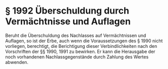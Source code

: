 # § 1992 Überschuldung durch Vermächtnisse und Auflagen
Beruht die Überschuldung des Nachlasses auf Vermächtnissen und Auflagen, so ist der Erbe, auch wenn die Voraussetzungen des § 1990 nicht vorliegen, berechtigt, die Berichtigung dieser Verbindlichkeiten nach den Vorschriften der §§ 1990, 1991 zu bewirken. Er kann die Herausgabe der noch vorhandenen Nachlassgegenstände durch Zahlung des Wertes abwenden.